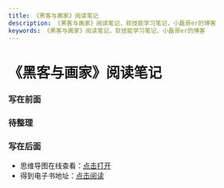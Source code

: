 ```yaml
---
title: 《黑客与画家》阅读笔记
description: 《黑客与画家》阅读笔记，软技能学习笔记，小磊哥er的博客
keywords: 《黑客与画家》阅读笔记，软技能学习笔记，小磊哥er的博客
--- 
```


# 《黑客与画家》阅读笔记

### 写在前面

### 待整理

### 写在后面
- 思维导图在线查看：[点击打开](/softskill_notes/attachment/51.《黑客与画家》.svg)
- 得到电子书地址：[点击阅读](https://www.dedao.cn/ebook/detail?id=L5BbmPyQPrjybo2eO1GvAmNJnlYxV0RGrYW8XDBK9qZpgkRELd75z4Ma6oDRrqjY)